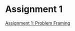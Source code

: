 # Assignment 1



[Assignment 1: Problem Framing](https://docs.google.com/document/d/e/2PACX-1vRrMl1X1QgC6utQUvgqJ4vJp7EdZa7yeBdbBdAb3eGMwb9dXUAQn6aXSvPm4S_xtoPODOlZxEROcETr/pub)
